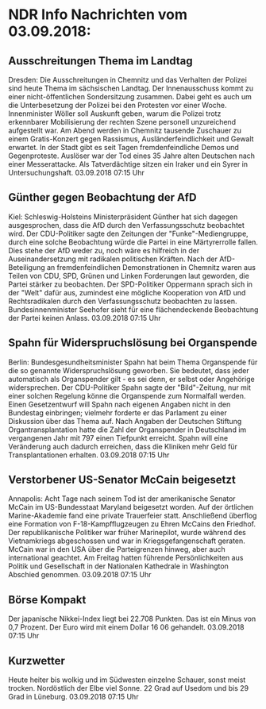 # NDR Info Nachrichten vom 03.09.2018:


## Ausschreitungen Thema im Landtag
Dresden: Die Ausschreitungen in Chemnitz und das Verhalten der Polizei sind heute Thema im sächsischen Landtag. Der Innenausschuss kommt zu einer nicht-öffentlichen Sondersitzung zusammen. Dabei geht es auch um die Unterbesetzung der Polizei bei den Protesten vor einer Woche. Innenminister Wöller soll Auskunft geben, warum die Polizei trotz erkennbarer Mobilisierung der rechten Szene personell unzureichend aufgestellt war. Am Abend werden in Chemnitz tausende Zuschauer zu einem Gratis-Konzert gegen Rassismus, Ausländerfeindlichkeit und Gewalt erwartet. In der Stadt gibt es seit Tagen fremdenfeindliche Demos und Gegenproteste. Auslöser war der Tod eines 35 Jahre alten Deutschen nach einer Messerattacke. Als Tatverdächtige sitzen ein Iraker und ein Syrer in Untersuchungshaft. 03.09.2018 07:15 Uhr 

## Günther gegen Beobachtung der AfD
Kiel:	Schleswig-Holsteins Ministerpräsident Günther hat sich dagegen ausgesprochen, dass die AfD durch den Verfassungsschutz beobachtet wird. Der CDU-Politiker sagte den Zeitungen der "Funke"-Mediengruppe, durch eine solche Beobachtung würde die Partei in eine Märtyrerrolle fallen. Dies stehe der AfD weder zu, noch wäre es hilfreich in der Auseinandersetzung mit radikalen politischen Kräften. Nach der AfD-Beteiligung an fremdenfeindlichen Demonstrationen in Chemnitz waren aus Teilen von CDU, SPD, Grünen und Linken Forderungen laut geworden, die Partei stärker zu beobachten. Der SPD-Politiker Oppermann sprach sich in der "Welt" dafür aus, zumindest eine mögliche Kooperation von AfD und Rechtsradikalen durch den Verfassungsschutz beobachten zu lassen. Bundesinnenminister Seehofer sieht für eine flächendeckende Beobachtung der Partei keinen Anlass. 03.09.2018 07:15 Uhr 

## Spahn für Widerspruchslösung bei Organspende
Berlin:	Bundesgesundheitsminister Spahn hat beim Thema Organspende für die so genannte Widerspruchslösung geworben. Sie bedeutet, dass jeder automatisch als Organspender gilt - es sei denn, er selbst oder Angehörige widersprechen. Der CDU-Politiker Spahn sagte der "Bild"-Zeitung, nur mit einer solchen Regelung könne die Organspende zum Normalfall werden. Einen Gesetzentwurf will Spahn nach eigenen Angaben nicht in den Bundestag einbringen; vielmehr forderte er das Parlament zu einer Diskussion über das Thema auf. Nach Angaben der Deutschen Stiftung Organtransplantation hatte die Zahl der Organspender in Deutschland im vergangenen Jahr mit 797 einen Tiefpunkt erreicht. Spahn will eine Veränderung auch dadurch erreichen, dass die Kliniken mehr Geld für Transplantationen erhalten. 03.09.2018 07:15 Uhr 

## Verstorbener US-Senator McCain beigesetzt
Annapolis:    Acht Tage nach seinem Tod ist der amerikanische Senator McCain im US-Bundesstaat Maryland beigesetzt worden. Auf der örtlichen Marine-Akademie fand eine private Trauerfeier statt. Anschließend überflog eine Formation von F-18-Kampfflugzeugen zu Ehren McCains den Friedhof. Der republikanische Politiker war früher Marinepilot, wurde während des Vietnamkriegs abgeschossen und war in Kriegsgefangenschaft geraten. McCain war in den USA über die Parteigrenzen hinweg, aber auch international geachtet. Am Freitag hatten führende Persönlichkeiten aus Politik und Gesellschaft in der Nationalen Kathedrale in Washington Abschied genommen. 03.09.2018 07:15 Uhr 

## Börse Kompakt
Der japanische Nikkei-Index liegt bei 22.708 Punkten. Das ist ein Minus von 0,7 Prozent. Der Euro wird mit einem Dollar 16 06 gehandelt. 03.09.2018 07:15 Uhr 

## Kurzwetter
Heute heiter bis wolkig und im Südwesten einzelne Schauer, sonst meist trocken. Nordöstlich der Elbe viel Sonne. 22 Grad auf Usedom und bis 29 Grad in Lüneburg. 03.09.2018 07:15 Uhr 
